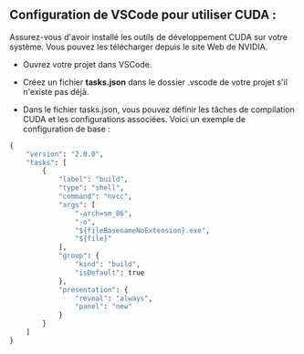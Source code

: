 


## Configuration de VSCode pour utiliser CUDA :

Assurez-vous d'avoir installé les outils de développement CUDA sur votre système. Vous pouvez les télécharger depuis le site Web de NVIDIA.

- Ouvrez votre projet dans VSCode.

- Créez un fichier **tasks.json** dans le dossier .vscode de votre projet s'il n'existe pas déjà.

- Dans le fichier tasks.json, vous pouvez définir les tâches de compilation CUDA et les configurations associées. Voici un exemple de configuration de base :


```Python
{
    "version": "2.0.0",
    "tasks": [
        {
            "label": "build",
            "type": "shell",
            "command": "nvcc",
            "args": [
                "-arch=sm_86",
                "-o",
                "${fileBasenameNoExtension}.exe",
                "${file}"
            ],
            "group": {
                "kind": "build",
                "isDefault": true
            },
            "presentation": {
                "reveal": "always",
                "panel": "new"
            }
        }
    ]
}
```